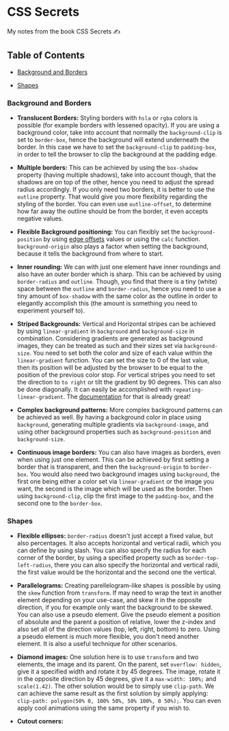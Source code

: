 # CSS Secrets

My notes from the book CSS Secrets ✍️

## Table of Contents

- [Background and Borders](https://github.com/tigerabrodi/css-secrets#background-and-borders)

- [Shapes](https://github.com/tigerabrodi/css-secrets#shapes)

### Background and Borders

- **Translucent Borders:** Styling borders with `hsla` or `rgba` colors is possible (for example borders with lessened opacity). If you are using a background color, take into account that normally the `background-clip` is set to `border-box`, hence the background will extend underneath the border. In this case we have to set the `background-clip` to `padding-box`, in order to tell the browser to clip the background at the padding edge.

- **Multiple borders:** This can be achieved by using the `box-shadow` property (having multiple shadows), take into account though, that the shadows are on top of the other, hence you need to adjust the spread radius accordingly. If you only need two borders, it is better to use the `outline` property. That would give you more flexibility regarding the styling of the border. You can even use `outline-offset`, to determine how far away the outline should be from the border, it even accepts negative values.

- **Flexible Background positioning:** You can flexibly set the `background-position` by using [edge offsets](https://developer.mozilla.org/en-US/docs/Web/CSS/background-position#syntax) values or using the `calc` function. `background-origin` also plays a factor when setting the background, because it tells the background from where to start.

- **Inner rounding:** We can with just one element have inner roundings and also have an outer border which is sharp. This can be achieved by using `border-radius` and `outline`. Though, you find that there is a tiny (white) space between the `outline` and `border-radius`, hence you need to use a tiny amount of `box-shadow` with the same color as the outline in order to elegantly accomplish this (the amount is something you need to experiment yourself to).

- **Striped Backgrounds:** Vertical and Horizontal stripes can be achieved by using `linear-gradient` in `background` and `background-size` in combination. Considering gradients are generated as background images, they can be treated as such and their sizes set via `background-size`. You need to set both the color and size of each value within the `linear-gradient` function. You can set the size to 0 of the last value, then its position will be adjusted by the browser to be equal to the position of the previous color stop. For vertical stripes you need to set the direction to `to right` or tilt the gradient by 90 degrees. This can also be done diagonally. It can easily be accomplished with `repeating-linear-gradient`. The [documentation](https://developer.mozilla.org/en-US/docs/Web/CSS/gradient/repeating-linear-gradient()) for that is already great!

- **Complex background patterns:** More complex background patterns can be achieved as well. By having a background color in place using `background`, generating multiple gradients via `background-image`, and using other background properties such as `background-position` and `background-size`.

- **Continuous image borders:** You can also have images as borders, even when using just one element. This can be achieved by first setting a border that is transparent, and then the `background-origin` to `border-box`. You would also need two background images using `background`, the first one being either a color set via `linear-gradient` or the image you want, the second is the image which will be used as the border. Then using `background-clip`, clip the first image to the `padding-box`, and the second one to the `border-box`.

### Shapes

- **Flexible ellipses:** `border-radius` doesn't just accept a fixed value, but also percentages. It also accepts horizontal and vertical radii, which you can define by using slash. You can also specify the radius for each corner of the border, by using a specified property such as `border-top-left-radius`, there you can also specify the horizontal and vertical radii, the first value would be the horizontal and the second one the vertical.

- **Parallelograms:** Creating parellelogram-like shapes is possible by using the `skew` function from `transform`. If may need to wrap the text in another element depending on your use-case, and skew it in the opposite direction, if you for example only want the background to be skewed. You can also use a pseudo element. Give the pseudo element a position of absolute and the parent a position of relative, lower the z-index and also set all of the direction values (top, left, right, bottom) to zero. Using a pseudo element is much more flexible, you don't need another element. It is also a useful technique for other scenarios.

- **Diamond images:** One solution here is to use `transform` and two elements, the image and its parent. On the parent, set `overflow: hidden`, give it a specified width and rotate it by 45 degrees. The image, rotate it in the opposite direction by 45 degrees, give it a `max-width: 100%;` and `scale(1.42)`. The other solution would be to simply use `clip-path`. We can achieve the same result as the first solution by simply applying: `clip-path: polygon(50% 0, 100% 50%, 50% 100%, 0 50%);`. You can even apply cool animations using the same property if you wish to.

- **Cutout corners:** 
